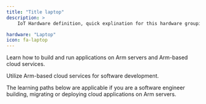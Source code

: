 ```yaml
---
title: "Title laptop"
description: >
    IoT Hardware definition, quick explination for this hardware grouping. Should be approximatly this long to allow for proper reading.

hardware: "Laptop"
icon: fa-laptop
---
```

Learn how to build and run applications on Arm servers and Arm-based cloud services.

Utilize Arm-based cloud services for software development.

The learning paths below are applicable if you are a software engineer building, migrating or deploying cloud applications on Arm servers.